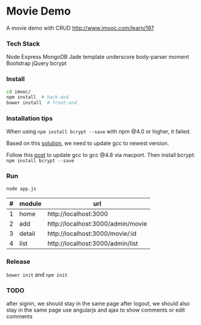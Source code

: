 # Movie Demo
A movie demo with CRUD
http://www.imooc.com/learn/197

### Tech Stack
Node
Express
MongoDB
Jade template
underscore
body-parser
moment
Bootstrap
jQuery
bcrypt

### Install
```bash
cd imooc/
npm install  # back-end
bower install  # front-end
```

### Installation tips
When using `npm install bcrypt --save` with npm @4.0 or higher, it failed.

Based on this [solution](http://stackoverflow.com/questions/33532528/nodejs-4-5-npm-install-fail-for-bcrypt-and-db-migrate), we need to update gcc to newest version.

Follow this [post](http://www.ficksworkshop.com/blog/14-coding/65-installing-gcc-on-mac) to update gcc to gcc @4.8 via macport. Then install bcrypt: `npm install bcrypt --save`

### Run
```bash
node app.js
```
|#|module|url|
|---|---|---|
|1|home|http://localhost:3000
|2|add|http://localhost:3000/admin/movie
|3|detail|http://localhost:3000/movie/:id
|4|list|http://localhost:3000/admin/list

### Release
`bower init` and `npm init`

### TODO
after signin, we should stay in the same page
after logout, we should also stay in the same page
use angularjs and ajax to show comments or edit comments